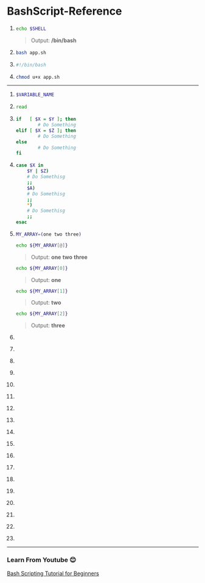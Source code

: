 # BashScript-Reference
1.
	``` sh
	echo $SHELL
	```
	> Output: **/bin/bash**
1.
	``` sh
	bash app.sh
	```
1.
	``` sh
	#!/bin/bash
	```
1.
	``` sh
	chmod u+x app.sh
	```
--------------------------------------------------------
1.
	``` sh
	$VARIABLE_NAME
	```
1.
	``` sh
	read
	```
1.
	``` sh
	if   [ $X = $Y ]; then
       	    # Do Something
	elif [ $X = $Z ]; then
       	    # Do Something
	else
       	    # Do Something
	fi

	```
1.
	``` sh
	case $X in
	    $Y | $Z)
		# Do Somethisg
		;;
	    $A)
		# Do Somethisg
		;;
	    *)
		# Do Somethisg
		;;
	esac

	```
1.
	``` sh
	MY_ARRAY=(one two three)
	```
	``` sh
	echo ${MY_ARRAY[@]}
	```
	> Output: **one** **two** **three**
	``` sh
	echo ${MY_ARRAY[0]}
	```
	> Output: **one** 
	``` sh
	echo ${MY_ARRAY[1]}
	```
	> Output: **two**
	``` sh
	echo ${MY_ARRAY[2]}
	```
	> Output: **three**
1.
	``` sh
	```
1.
	``` sh
	```
1.
	``` sh
	```
1.
	``` sh
	```
1.
	``` sh
	```
1.
	``` sh
	```
1.
	``` sh
	```
1.
	``` sh
	```
1.
	``` sh
	```
1.
	``` sh
	```
1.
	``` sh
	```
1.
	``` sh
	```
1.
	``` sh
	```
1.
	``` sh
	```
1.
	``` sh
	```
1.
	``` sh
	```
1.
	``` sh
	```
1.
	``` sh
	```





---
### Learn From Youtube :blush:
[Bash Scripting Tutorial for Beginners](https://www.youtube.com/watch?v=tK9Oc6AEnR4)
